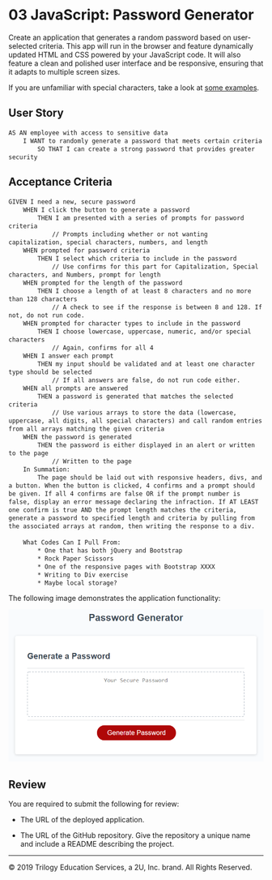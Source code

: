 # 03 JavaScript: Password Generator

Create an application that generates a random password based on user-selected criteria. This app will run in the browser and feature dynamically updated HTML and CSS powered by your JavaScript code. It will also feature a clean and polished user interface and be responsive, ensuring that it adapts to multiple screen sizes.

If you are unfamiliar with special characters, take a look at [some examples](https://www.owasp.org/index.php/Password_special_characters).

## User Story

```
AS AN employee with access to sensitive data
    I WANT to randomly generate a password that meets certain criteria
        SO THAT I can create a strong password that provides greater security
```

## Acceptance Criteria

```
GIVEN I need a new, secure password
    WHEN I click the button to generate a password
        THEN I am presented with a series of prompts for password criteria
            // Prompts including whether or not wanting capitalization, special characters, numbers, and length
    WHEN prompted for password criteria
        THEN I select which criteria to include in the password
            // Use confirms for this part for Capitalization, Special characters, and Numbers, prompt for length
    WHEN prompted for the length of the password
        THEN I choose a length of at least 8 characters and no more than 128 characters
            // A check to see if the response is between 8 and 128. If not, do not run code.
    WHEN prompted for character types to include in the password
        THEN I choose lowercase, uppercase, numeric, and/or special characters
            // Again, confirms for all 4
    WHEN I answer each prompt
        THEN my input should be validated and at least one character type should be selected
            // If all answers are false, do not run code either.
    WHEN all prompts are answered
        THEN a password is generated that matches the selected criteria
            // Use various arrays to store the data (lowercase, uppercase, all digits, all special characters) and call random entries from all arrays matching the given criteria
    WHEN the password is generated
        THEN the password is either displayed in an alert or written to the page
            // Written to the page
    In Summation:
        The page should be laid out with responsive headers, divs, and a button. When the button is clicked, 4 confirms and a prompt should be given. If all 4 confirms are false OR if the prompt number is false, display an error message declaring the infraction. If AT LEAST one confirm is true AND the prompt length matches the criteria, generate a password to specified length and criteria by pulling from the associated arrays at random, then writing the response to a div.

    What Codes Can I Pull From:
        * One that has both jQuery and Bootstrap
        * Rock Paper Scissors
        * One of the responsive pages with Bootstrap XXXX
        * Writing to Div exercise
        * Maybe local storage?
```

The following image demonstrates the application functionality:

![password generator demo](./Assets/03-javascript-homework-demo.png)

## Review

You are required to submit the following for review:

* The URL of the deployed application.

* The URL of the GitHub repository. Give the repository a unique name and include a README describing the project.

- - -
© 2019 Trilogy Education Services, a 2U, Inc. brand. All Rights Reserved.
